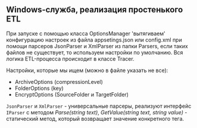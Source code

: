 ## Windows-служба, реализация простенького ETL
При запуске с помощью класса OptionsManager 'вытягиваем' конфигурацию
настроек из файла appsetings.json или config.xml при помощи парсеров JsonParser и XmlParser из папки Parsers, если таких файлов не существует, то используем настройки по умолчанию. 
Вся логика ETL-процесса происходит в классе Tracer.

Настройки, которые мы ищем (можно в файле указать не все):
- ArchiveOptions (сompressionLevel)
- FolderOptions (key)
- EncryptOptions (SourceFolder и TargetFolder)

`JsonParser` и `XmlParser` - универсальные парсеры, реализуют интерфейс `IParser` c методом *Parse(string text)*, *GetValue(string text, string value)* - статический метод, который возвращает значение конкретного тега.
